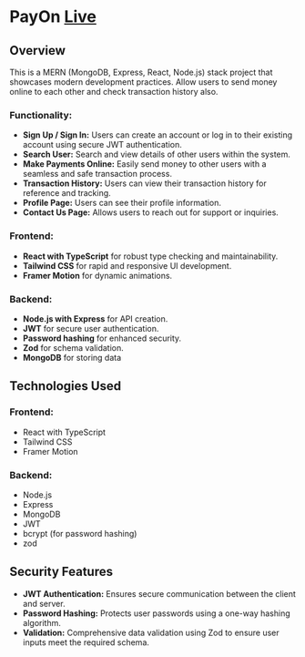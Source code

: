 # PayOn [Live](#)

## Overview

This is a MERN (MongoDB, Express, React, Node.js) stack project that showcases modern development practices. Allow users to send money online to each other and check transaction history also.


### Functionality:
- **Sign Up / Sign In:** Users can create an account or log in to their existing account using secure JWT authentication.
- **Search User:** Search and view details of other users within the system.
- **Make Payments Online:** Easily send money to other users with a seamless and safe transaction process.
- **Transaction History:** Users can view their transaction history for reference and tracking.
- **Profile Page:** Users can see their profile information.
- **Contact Us Page:** Allows users to reach out for support or inquiries.

### Frontend:
- **React with TypeScript** for robust type checking and maintainability.
- **Tailwind CSS** for rapid and responsive UI development.
- **Framer Motion** for dynamic animations.

### Backend:
- **Node.js with Express** for API creation.
- **JWT** for secure user authentication.
- **Password hashing** for enhanced security.
- **Zod** for schema validation.
- **MongoDB** for storing data


## Technologies Used

### Frontend:
- React with TypeScript
- Tailwind CSS
- Framer Motion

### Backend:
- Node.js
- Express
- MongoDB
- JWT
- bcrypt (for password hashing)
- zod


## Security Features

- **JWT Authentication:** Ensures secure communication between the client and server.
- **Password Hashing:** Protects user passwords using a one-way hashing algorithm.
- **Validation:** Comprehensive data validation using Zod to ensure user inputs meet the required schema.
